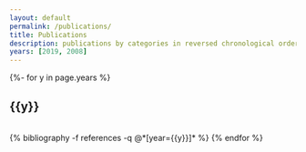 ```yaml
---
layout: default
permalink: /publications/
title: Publications
description: publications by categories in reversed chronological order. generated by jekyll-scholar.
years: [2019, 2008]
---
```

<!-- _pages/publications.md -->
<div class="publications">

{%- for y in page.years %}
  <h2 class="year">{{y}}</h2>
  <br>
  {% bibliography -f references -q @*[year={{y}}]* %}
{% endfor %}

</div>
